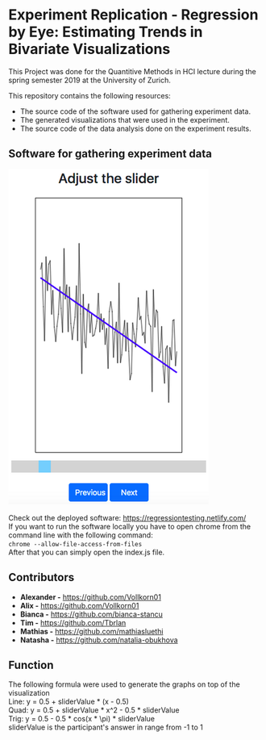 # Experiment Replication - Regression by Eye: Estimating Trends in Bivariate Visualizations
This Project was done for the Quantitive Methods in HCI lecture during the spring semester 2019 at the University of Zurich.  

This repository contains the following resources:  
* The source code of the software used for gathering experiment data.
* The generated visualizations that were used in the experiment.
* The source code of the data analysis done on the experiment results.

## Software for gathering experiment data
![](https://github.com/mathiasluethi/ReplicationExperiment-RegressionByEye/blob/master/screenshot.PNG) 

Check out the deployed software: <https://regressiontesting.netlify.com/>  
If you want to run the software locally you have to open chrome from the command line with the following command:  
`chrome --allow-file-access-from-files`  
After that you can simply open the index.js file.  

## Contributors
* __Alexander -__ <https://github.com/Vollkorn01>
* __Alix -__ <https://github.com/Vollkorn01>
* __Bianca -__ <https://github.com/bianca-stancu>
* __Tim -__ <https://github.com/Tbrlan>
* __Mathias -__ <https://github.com/mathiasluethi>
* __Natasha -__ <https://github.com/natalia-obukhova>

## Function  
The following formula were used to generate the graphs on top of the visualization  
Line: y = 0.5 + sliderValue * (x - 0.5)  
Quad: y = 0.5 + sliderValue * x^2 - 0.5 * sliderValue  
Trig: y = 0.5 - 0.5 * cos(x * \pi) * sliderValue  
sliderValue is the participant's answer in range from -1 to 1

